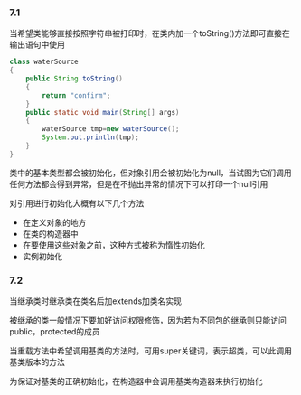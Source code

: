 ### 7.1

当希望类能够直接按照字符串被打印时，在类内加一个toString()方法即可直接在输出语句中使用
``` Java
class waterSource
{
    public String toString()
    {
        return "confirm";
    }
    public static void main(String[] args)
    {
        waterSource tmp=new waterSource();
        System.out.println(tmp);
    }
}
```
类中的基本类型都会被初始化，但对象引用会被初始化为null，当试图为它们调用任何方法都会得到异常，但是在不抛出异常的情况下可以打印一个null引用

对引用进行初始化大概有以下几个方法

* 在定义对象的地方
* 在类的构造器中
* 在要使用这些对象之前，这种方式被称为惰性初始化
* 实例初始化

### 7.2

当继承类时继承类在类名后加extends加类名实现

被继承的类一般情况下要加好访问权限修饰，因为若为不同包的继承则只能访问public，protected的成员

当重载方法中希望调用基类的方法时，可用super关键词，表示超类，可以此调用基类版本的方法

为保证对基类的正确初始化，在构造器中会调用基类构造器来执行初始化